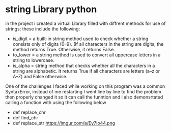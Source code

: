 # string Library python

in the project i created a virtual Library filled with diffrent methods for use of strings; these include the following:
- is_digit =  a built-in string method used to check whether a string consists only of digits (0–9). (If all characters in the string are digits, the method returns True. Otherwise, it returns False.
- to_lower = a string method is used to convert all uppercase letters in a string to lowercase.
- is_alpha =  string method that checks whether all the characters in a string are alphabetic. It returns True if all characters are letters (a–z or A–Z) and False otherwise.

One of the challenges I faced while working on this program was a common SyntaxError, instead of me restarting I went line by line to find the problem then properly changed it so it can call the funntion
and i also demonsrtated calling a function with using the following below 
- def replace_chr
- def find_chr 
- def replace_str
https://imgur.com/a/Ey7Io44.png
